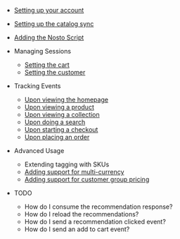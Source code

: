   * [Setting up your account](https://github.com/Nosto/techdocs/wiki/SPA:-Basics#Setting-up-your-account)
  * [Setting up the catalog sync](https://github.com/Nosto/techdocs/wiki/SPA:-Basics#setting-up-the-catalog-sync)
  * [Adding the Nosto Script](https://github.com/Nosto/techdocs/wiki/SPA:-Basics#Add-Nosto-script)
  * Managing Sessions
    * [Setting the cart
](https://github.com/Nosto/techdocs/wiki/SPA:-Basics#setting-the-cart)
    * [Setting the customer
](https://github.com/Nosto/techdocs/wiki/SPA:-Basics#setting-the-customer)
  * Tracking Events
    * [Upon viewing the homepage](https://github.com/Nosto/techdocs/wiki/SPA:-Basics#upon-viewing-the-homepage) 
    * [Upon viewing a product
](https://github.com/Nosto/techdocs/wiki/SPA:-Basics#upon-viewing-a-product)
    * [Upon viewing a collection
](https://github.com/Nosto/techdocs/wiki/SPA:-Basics#upon-viewing-a-collection)
    * [Upon doing a search
](https://github.com/Nosto/techdocs/wiki/SPA:-Basics#upon-doing-a-search)
    * [Upon starting a checkout
](https://github.com/Nosto/techdocs/wiki/SPA:-Basics#upon-starting-a-checkout)
    * [Upon placing an order](https://github.com/Nosto/techdocs/wiki/SPA:-Basics#upon-placing-an-order)
* Advanced Usage
  * Extending tagging with SKUs
  * [Adding support for multi-currency](https://github.com/Nosto/techdocs/wiki/SPA:-Adding-support-for-multi-currency)
  * [Adding support for customer group pricing](https://github.com/Nosto/techdocs/wiki/SPA:-Adding-support-for-customer-group-pricing)
* TODO

  * How do I consume the recommendation response?
  * How do I reload the recommendations?
  * How do I send a recommendation clicked event?
  * How do I send an add to cart event?